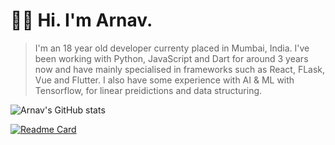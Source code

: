 # 👋🏼 Hi. I'm Arnav.

> I'm an 18 year old developer currenty placed in Mumbai, India. I've been working with Python, JavaScript and Dart for around 3 years now and have mainly specialised in frameworks such as React, FLask, Vue and Flutter.
> I also have some experience with AI & ML with Tensorflow, for linear preidictions and data structuring. 

![Arnav's GitHub stats](https://github-readme-stats.vercel.app/api?username=arnavxjain&show_icons=true&theme=tokyonight&hide_border=true&border_radius=12)

[![Readme Card](https://github-readme-stats.vercel.app/api/pin/?username=arnavxjain&repo=scoop&theme=tokyonight&hide_border=true&border_radius=12)](https://github.com/arnavxjain/scoop)
